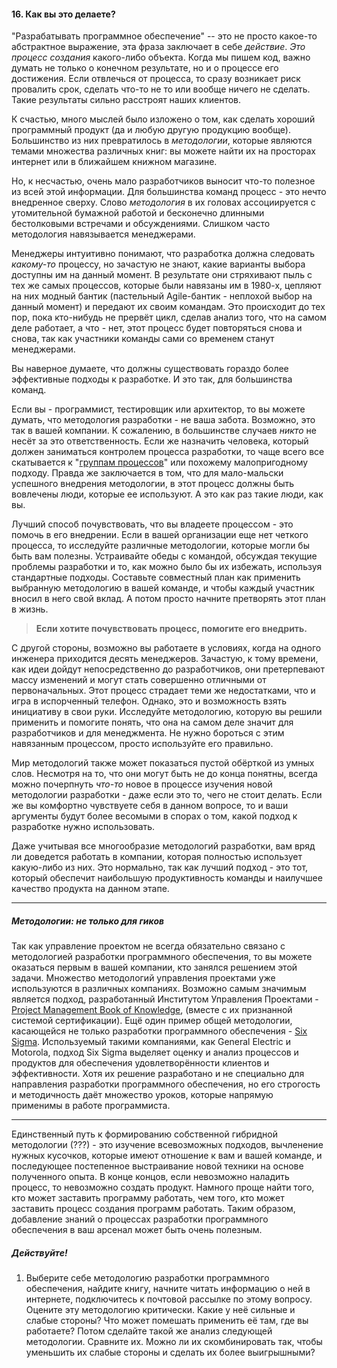 #### 16. Как вы это делаете?

"Разрабатывать программное обеспечение" -- это не просто какое-то абстрактное
выражение, эта фраза заключает в себе _действие_. _Это процесс создания_ 
какого-либо объекта. Когда мы пишем код, важно думать не только о конечном 
результате, но и о процессе его достижения. Если отвлечься от процесса, то 
сразу возникает риск провалить срок, сделать что-то не то или вообще ничего 
не сделать. Такие результаты сильно расстроят наших клиентов.

К счастью, много мыслей было изложено о том, как сделать хороший программный 
продукт (да и любую другую продукцию вообще). Большинство из них превратилось 
в _методологии_, которые являются темами множества различных книг: вы можете найти их на просторах 
интернет или в ближайшем книжном магазине.

Но, к несчастью, очень мало разработчиков выносит что-то полезное из всей 
этой информации. Для большинства команд процесс - это нечто внедренное сверху.
Слово _методология_ в их головах ассоциируется с утомительной бумажной работой
и бесконечно длинными бестолковыми встречами и обсуждениями. Слишком часто методология навязывается менеджерами.

Менеджеры интуитивно понимают, что разработка должна следовать 
_какому-то_ процессу, но зачастую не знают, какие варианты выбора доступны им 
на данный момент. В результате они стряхивают пыль с тех же самых процессов, 
которые были навязаны им в 1980-х, цепляют на них модный бантик (пастельный
Agile-бантик - неплохой выбор на данный момент) и передают их своим командам.
Это происходит до тех пор, пока кто-нибудь
не прервёт цикл, сделав анализ того, что на самом деле работает, а что - нет, 
этот процесс будет повторяться снова и снова, так как участники команды 
сами со временем станут менеджерами.

Вы наверное думаете, что должны существовать гораздо более эффективные подходы к 
разработке. И это так, для большинства команд.

Если вы - программист, тестировщик или архитектор, то вы можете думать, что 
методология разработки - не ваша забота. Возможно, это так в вашей компании. К 
сожалению, в большинстве случаев _никто_ не несёт за это ответственность. Если 
же назначить человека, который должен заниматься контролем процесса разработки, 
то чаще всего все скатывается к
"[группам процессов](http://en.wikipedia.org/wiki/Project_management#Processes)"
или похожему малопригодному подходу. Правда же заключается в том, что для мало-мальски
успешного внедрения методологии, в этот процесс должны быть вовлечены люди, которые
ее используют. А это как раз такие люди, как вы.

Лучший способ почувствовать, что вы владеете процессом - это помочь в его внедрении. Если в 
вашей организации еще нет четкого процесса, то исследуйте различные методологии, которые могли 
бы быть вам полезны. Устраивайте обеды с командой, обсуждая текущие проблемы 
разработки и то, как можно было бы их избежать, используя стандартные подходы. 
Составьте совместный план как применить выбранную методологию в вашей
команде, и чтобы каждый участник вносил в него свой вклад. А потом просто начните
претворять этот план в жизнь.

> **Если хотите почувствовать процесс, помогите его внедрить.**

С другой стороны, возможно вы работаете в условиях, когда на одного инженера 
приходится десять менеджеров. Зачастую, к тому времени, как идеи дойдут непосредственно 
до разработчиков, они претерпевают массу изменений и могут стать совершенно 
отличными от первоначальных. Этот процесс страдает теми же недостатками, что и 
игра в испорченный телефон. Однако, это и возможность взять инициативу в свои руки.
Исследуйте методологию, которую вы решили применить и помогите понять, что она 
на самом деле значит для разработчиков и для менеджмента. Не нужно бороться 
с этим навязанным процессом, просто используйте его правильно.

Мир методологий также может показаться пустой обёрткой из умных слов. Несмотря 
на то, что они могут быть не до конца понятны, всегда можно почерпнуть _что-то_ 
новое в процессе изучения новой методологии разработки - даже если это то, чего 
не стоит делать. Если же вы комфортно чувствуете себя в данном вопросе, то и ваши
аргументы будут более весомыми в спорах о том, какой подход к разработке нужно
использовать.

Даже учитывая все многообразие методологий разработки, вам вряд ли доведется работать 
в компании, которая полностью использует какую-либо из них. Это нормально, так как 
лучший подход - это тот, который обеспечит наибольшую продуктивность команды и наилучшее 
качество продукта на данном этапе.

----

##### Методологии: не только для гиков

Так как управление проектом не всегда обязательно связано с методологией разработки
программного обеспечения, то вы можете оказаться первым в вашей компании, кто занялся
решением этой задачи. Множество методологий управления проектами уже используются в 
различных компаниях. Возможно самым значимым является подход, разработанный Институтом 
Управления Проектами - [Project Management Book of Knowledge](http://www.pmi.org/), (вместе с их
признанной системой сертификации). Ещё один пример общей методологии, касающейся не 
только разработки программного обеспечения - [Six Sigma](http://www.issixsigma.com/). Используемый такими 
компаниями, как General Electric и Motorola, подход Six Sigma выделяет оценку и 
анализ процессов и продуктов для обеспечения удовлетворённости клиентов и
эффективности. Хотя их решение разработано и не специально для направления разработки
программного обеспечения, но его строгость и методичность даёт множество уроков,
которые напрямую применимы в работе программиста.

----

Единственный путь к формированию собственной гибридной методологии (???) - это изучение 
всевозможных подходов, вычленение нужных кусочков, которые имеют отношение к вам и
вашей команде, и последующее постепенное выстраивание новой техники на основе 
полученного опыта. В конце концов, если невозможно наладить процесс, то невозможно 
создать продукт. Намного проще найти того, кто может заставить программу работать,
чем того, кто может заставить процесс создания программ работать. Таким образом,
добавление знаний о процессах разработки программного обеспечения в ваш арсенал 
может быть очень полезным.

##### Действуйте!

1. Выберите себе методологию разработки программного обеспечения, найдите книгу,
начните читать информацию о ней в интернете, подключитесь к почтовой рассылке по
этому вопросу. Оцените эту методологию критически. Какие у неё сильные и слабые
стороны? Что может помешать применить её там, где вы работаете? Потом сделайте
такой же анализ следующей методологии. Сравните их. Можно ли их скомбинировать 
так, чтобы уменьшить их слабые стороны и сделать их более выигрышными?
